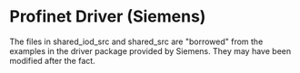 # Profinet Driver (Siemens)

The files in shared_iod_src and shared_src are "borrowed" from the examples in the driver package provided by Siemens.
They may have been modified after the fact.
